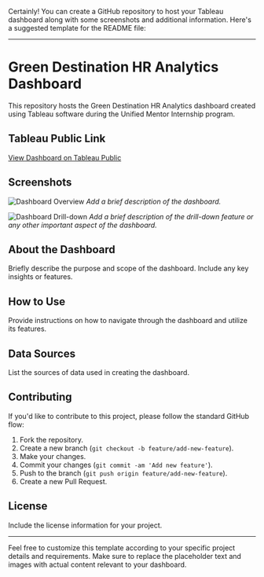 Certainly! You can create a GitHub repository to host your Tableau dashboard along with some screenshots and additional information. Here's a suggested template for the README file:

---

# Green Destination HR Analytics Dashboard

This repository hosts the Green Destination HR Analytics dashboard created using Tableau software during the Unified Mentor Internship program.

## Tableau Public Link
[View Dashboard on Tableau Public](https://public.tableau.com/app/profile/akash.patil7337/viz/GreenDestinationHRAnalytics_17138755928410/Page1)

## Screenshots

![Dashboard Overview](screenshots/dashboard_overview.png)
*Add a brief description of the dashboard.*

![Dashboard Drill-down](screenshots/dashboard_drilldown.png)
*Add a brief description of the drill-down feature or any other important aspect of the dashboard.*

## About the Dashboard

Briefly describe the purpose and scope of the dashboard. Include any key insights or features.

## How to Use

Provide instructions on how to navigate through the dashboard and utilize its features.

## Data Sources

List the sources of data used in creating the dashboard.

## Contributing

If you'd like to contribute to this project, please follow the standard GitHub flow:
1. Fork the repository.
2. Create a new branch (`git checkout -b feature/add-new-feature`).
3. Make your changes.
4. Commit your changes (`git commit -am 'Add new feature'`).
5. Push to the branch (`git push origin feature/add-new-feature`).
6. Create a new Pull Request.

## License

Include the license information for your project.

---

Feel free to customize this template according to your specific project details and requirements. Make sure to replace the placeholder text and images with actual content relevant to your dashboard.

